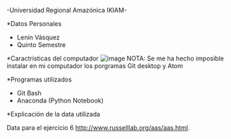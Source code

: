 -Universidad Regional Amazónica IKIAM-

*Datos Personales 
* Lenin Vásquez 
* Quinto Semestre 

*Caractristicas del computador 
![image](https://user-images.githubusercontent.com/94935358/149630374-f54a64d6-22be-4322-9c31-13dc6b1c54e1.png)
NOTA: Se me ha hecho imposible instalar en mi computador los porgramas Git desktop y Atom

*Programas utilizados
* Git Bash 
* Anaconda (Python Notebook) 

*Explicación de la data utilizada

Data para el ejercicio 6 
http://www.russelllab.org/aas/aas.html. 

